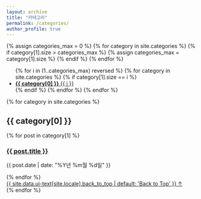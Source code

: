 ```yaml
---
layout: archive
title: "카테고리"
permalink: /categories/
author_profile: true
---
```


{% assign categories_max = 0 %}
{% for category in site.categories %}
  {% if category[1].size > categories_max %}
    {% assign categories_max = category[1].size %}
  {% endif %}
{% endfor %}

<ul class="taxonomy__index">
  {% for i in (1..categories_max) reversed %}
    {% for category in site.categories %}
      {% if category[1].size == i %}
        <li>
          <a href="#{{ category[0] | slugify }}">
            <strong>{{ category[0] }}</strong> <span class="taxonomy__count">{{ i }}</span>
          </a>
        </li>
      {% endif %}
    {% endfor %}
  {% endfor %}
</ul>

{% for category in site.categories %}
  <section id="{{ category[0] | slugify | downcase }}" class="taxonomy__section">
    <h2 class="archive__subtitle">{{ category[0] }}</h2>
    <div class="entries-list">
      {% for post in category[1] %}
        <article class="archive__item">
          <h3 class="archive__item-title">
            <a href="{{ post.url | relative_url }}" rel="permalink">{{ post.title }}</a>
          </h3>
          <p class="archive__item-date">
            <time datetime="{{ post.date | date_to_xmlschema }}">{{ post.date | date: "%Y년 %m월 %d일" }}</time>
          </p>
        </article>
      {% endfor %}
    </div>
    <a href="#page-title" class="back-to-top">{{ site.data.ui-text[site.locale].back_to_top | default: 'Back to Top' }} &uarr;</a>
  </section>
{% endfor %}
